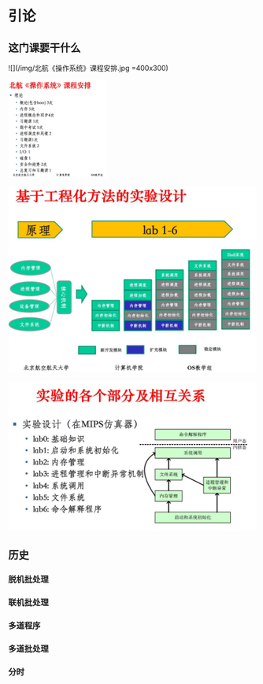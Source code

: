 # 引论

## 这门课要干什么

![](/img/北航《操作系统》课程安排.jpg =400x300)

<img src=/img/北航《操作系统》课程安排.jpg width="200" height="200" alt="北航《操作系统》课程安排"/><br/>

![](/img/基于工程化方法的实验设计.jpg)

![](/img/实验的各个部分及相互关系.jpg)

## 历史

### 脱机批处理

### 联机批处理

### 多道程序

### 多道批处理

### 分时
